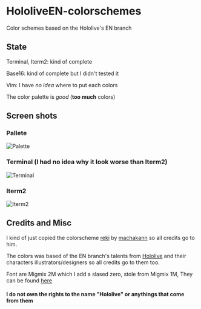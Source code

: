 # HololiveEN-colorschemes
Color schemes based on the Hololive's EN branch

## State
Terminal, Iterm2: kind of complete

Base16: kind of complete but I didn't tested it

Vim: I have *no idea* where to put each colors

The color palette is *good* (**too much** colors)

## Screen shots

### Pallete
![Palette](https://i.imgur.com/kQoMawy.png "Palette")

### Terminal (I had no idea why it look worse than Iterm2)
![Terminal](https://i.imgur.com/j5dr2cF.png "Terminal")

### Iterm2
![Iterm2](https://i.imgur.com/brDNt4l.png "Iterm2")

## Credits and Misc
I kind of just copied the colorscheme [reki](https://github.com/machakann/vim-colorscheme-reki "reki colorscheme") by [machakann](https://github.com/machakann "machakann") so all credits go to him.

The colors was based of the EN branch's talents from [Hololive](https://en.hololive.tv/ "Hololive's offical website") and their characters illustrators/designers so all credits go to them too.

Font are Migmix 2M which I add a slased zero, stole from Migmix 1M, They can be found [here](http://mix-mplus-ipa.osdn.jp/migmix/ "Migmix")

#### I do not own the rights to the name "Hololive" or anythings that come from them
